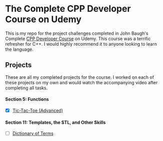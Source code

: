# The Complete CPP Developer Course on Udemy

This is my repo for the project challenges completed in John Baugh's Complete [CPP Developer Course](https://www.udemy.com/course/the-complete-cpp-developer-course) on Udemy. This course was a terrific refresher for C++. I would highly recommend it to anyone looking to learn the language.

## Projects

These are all my completed projects for the course. I worked on each of these projects on my own and would watch the accompanying video after completing all tasks.

#### Section 5: Functions

- [x] [Tic-Tac-Toe (Advanced)](https://github.com/clockwerkz/tictactoe)

#### Section 11: Templates, the STL, and Other Skills

- [ ] [Dictionary of Terms](https://github.com/clockwerkz/udemycplusplus/tree/master/DictionaryProject)
